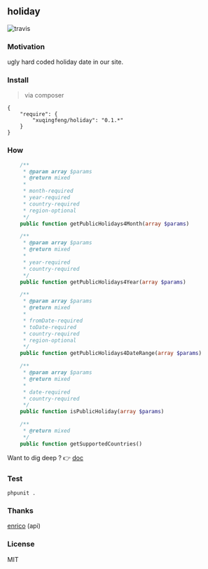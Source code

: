 ## holiday

![travis](https://travis-ci.org/xuqingfeng/holiday.svg)

### Motivation

ugly hard coded holiday date in our site.

### Install
> via composer

```
{
    "require": {
        "xuqingfeng/holiday": "0.1.*"
    }
}
```

### How

```php
    /**
     * @param array $params
     * @return mixed
     *
     * month-required
     * year-required
     * country-required
     * region-optional
     */
    public function getPublicHolidays4Month(array $params)

    /**
     * @param array $params
     * @return mixed
     *
     * year-required
     * country-required
     */
    public function getPublicHolidays4Year(array $params)

    /**
     * @param array $params
     * @return mixed
     *
     * fromDate-required
     * toDate-required
     * country-required
     * region-optional
     */
    public function getPublicHolidays4DateRange(array $params)

    /**
     * @param array $params
     * @return mixed
     *
     * date-required
     * country-required
     */
    public function isPublicHoliday(array $params)

    /**
     * @return mixed
     */
    public function getSupportedCountries()
```

Want to dig deep ? :point_right: [doc](http://kayaposoft.com/enrico/json/)

### Test

`phpunit .`

### Thanks

[enrico](http://kayaposoft.com/enrico/)  (api)

### License

MIT


